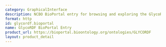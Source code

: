 ```yaml
---
category: GraphicalInterface
description: NCBO BioPortal entry for browsing and exploring the GlycoRDF ontology
format: http
id: glycordf.bioportal
name: GlycoRDF BioPortal Entry
product_url: https://bioportal.bioontology.org/ontologies/GLYCORDF
layout: product_detail
---
```

